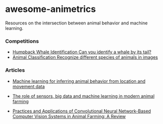 # awesome-animetrics
Resources on the intersection between animal behavior and machine learning.


### Competitions

* [Humpback Whale Identification
Can you identify a whale by its tail?](https://www.kaggle.com/c/humpback-whale-identification/code?competitionId=6818&sortBy=voteCount)
* [Animal Classification
Recognize different species of animals in images](https://www.kaggle.com/c/ugentml18-1)


### Articles

* [Machine learning for inferring animal behavior from location and movement data](https://www.sciencedirect.com/science/article/pii/S1574954118302036)

* [The role of sensors, big data and machine learning in modern animal farming](https://www.sciencedirect.com/science/article/pii/S2214180420301343)

* [Practices and Applications of Convolutional Neural Network-Based Computer Vision Systems in Animal Farming: A Review](https://www.mdpi.com/1424-8220/21/4/1492)

